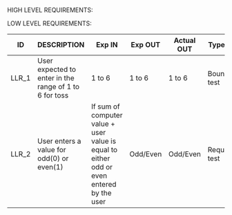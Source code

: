 
HIGH LEVEL REQUIREMENTS:


 LOW LEVEL REQUIREMENTS:
  
   
| ID    	| DESCRIPTION                                             	| Exp IN                                                                                    	| Exp OUT  	| Actual OUT 	| Type of test     	|
|-------	|---------------------------------------------------------	|-------------------------------------------------------------------------------------------	|----------	|------------	|------------------	|
| LLR_1 	| User expected to enter in the range  of 1 to 6 for toss 	| 1 to 6                                                                                    	| 1 to 6   	| 1 to 6   	| Boundary test    	|
| LLR_2 	| User enters a value for odd(0) or  even(1)              	| If sum of computer value + user value is equal to  either odd or even entered by the user 	| Odd/Even 	| Odd/Even   	| Requirement test 	|

